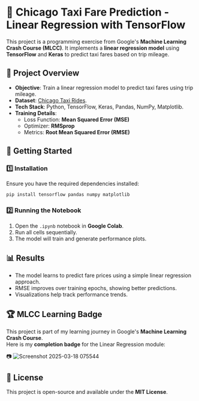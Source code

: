 # 🚖 Chicago Taxi Fare Prediction - Linear Regression with TensorFlow

This project is a programming exercise from Google's **Machine Learning Crash Course (MLCC)**. It implements a **linear regression model** using **TensorFlow** and **Keras** to predict taxi fares based on trip mileage.  

## 📌 Project Overview

- **Objective**: Train a linear regression model to predict taxi fares using trip mileage.  
- **Dataset**: [Chicago Taxi Rides](https://download.mlcc.google.com/mledu-datasets/chicago_taxi_train.csv).  
- **Tech Stack**: Python, TensorFlow, Keras, Pandas, NumPy, Matplotlib.  
- **Training Details**:  
  - Loss Function: **Mean Squared Error (MSE)**  
  - Optimizer: **RMSprop**  
  - Metrics: **Root Mean Squared Error (RMSE)**  

## 🚀 Getting Started

### 1️⃣ Installation  

Ensure you have the required dependencies installed:

```bash
pip install tensorflow pandas numpy matplotlib 
```

### 2️⃣ Running the Notebook  

1. Open the `.ipynb` notebook in **Google Colab**.  
2. Run all cells sequentially.  
3. The model will train and generate performance plots.  

## 📊 Results  

- The model learns to predict fare prices using a simple linear regression approach.  
- RMSE improves over training epochs, showing better predictions.  
- Visualizations help track performance trends.  

## 🏆 MLCC Learning Badge  

This project is part of my learning journey in Google's **Machine Learning Crash Course**.  
Here is my **completion badge** for the Linear Regression module:  

📷 ![Screenshot 2025-03-18 075544](https://github.com/user-attachments/assets/117c5130-dc34-40b4-8703-84c505327d39)


## 📄 License  

This project is open-source and available under the **MIT License**.
